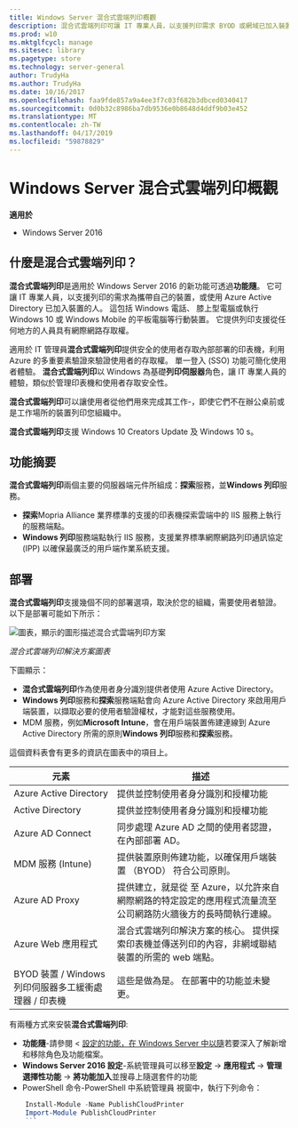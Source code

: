 ```yaml
---
title: Windows Server 混合式雲端列印概觀
description: 混合式雲端列印可讓 IT 專業人員，以支援列印需求 BYOD 或網域已加入裝置。
ms.prod: w10
ms.mktglfcycl: manage
ms.sitesec: library
ms.pagetype: store
ms.technology: server-general
author: TrudyHa
ms.author: TrudyHa
ms.date: 10/16/2017
ms.openlocfilehash: faa9fde857a9a4ee3f7c03f682b3dbced0340417
ms.sourcegitcommit: 0d0b32c8986ba7db9536e0b8648d4ddf9b03e452
ms.translationtype: MT
ms.contentlocale: zh-TW
ms.lasthandoff: 04/17/2019
ms.locfileid: "59878829"
---
```

# <a name="windows-server-hybrid-cloud-print-overview"></a>Windows Server 混合式雲端列印概觀

**適用於**
-   Windows Server 2016

## <a name="what-is-hybrid-cloud-print"></a>什麼是混合式雲端列印？
**混合式雲端列印**是適用於 Windows Server 2016 的新功能可透過**功能隨**。 它可讓 IT 專業人員，以支援列印的需求為攜帶自己的裝置，或使用 Azure Active Directory 已加入裝置的人。 這包括 Windows 電話、 膝上型電腦或執行 Windows 10 或 Windows Mobile 的平板電腦等行動裝置。 它提供列印支援從任何地方的人員具有網際網路存取權。

適用於 IT 管理員**混合式雲端列印**提供安全的使用者存取內部部署的印表機，利用 Azure 的多重要素驗證來驗證使用者的存取權。 單一登入 (SSO) 功能可簡化使用者體驗。 **混合式雲端列印**以 Windows 為基礎**列印伺服器**角色，讓 IT 專業人員的體驗，類似於管理印表機和使用者存取安全性。

**混合式雲端列印**可以讓使用者從他們用來完成其工作-，即使它們不在辦公桌前或是工作場所的裝置列印您組織中。

**混合式雲端列印**支援 Windows 10 Creators Update 及 Windows 10 s。
 
## <a name="feature-summary"></a>功能摘要
**混合式雲端列印**兩個主要的伺服器端元件所組成：**探索**服務，並**Windows 列印**服務。
- **探索**Mopria Alliance 業界標準的支援的印表機探索雲端中的 IIS 服務上執行的服務端點。
- **Windows 列印**服務端點執行 IIS 服務，支援業界標準網際網路列印通訊協定 (IPP) 以確保最廣泛的用戶端作業系統支援。

## <a name="deployment"></a>部署
**混合式雲端列印**支援幾個不同的部署選項，取決於您的組織，需要使用者驗證。 以下是部署可能如下所示：

![圖表，顯示的圖形描述混合式雲端列印方案](../media/hybrid-cloud-print/wshcp-deployment-options.png)

*混合式雲端列印解決方案圖表*

下圖顯示：
- **混合式雲端列印**作為使用者身分識別提供者使用 Azure Active Directory。 
- **Windows 列印**服務和**探索**服務端點會向 Azure Active Directory 來啟用用戶端裝置，以擷取必要的使用者驗證權杖，才能對這些服務使用。 
- MDM 服務，例如**Microsoft Intune**，會在用戶端裝置佈建連線到 Azure Active Directory 所需的原則**Windows 列印**服務和**探索**服務。

這個資料表會有更多的資訊在圖表中的項目上。  

| 元素 | 描述 |
| ------- | ----------- |
| Azure Active Directory  | 提供並控制使用者身分識別和授權功能 |
| Active Directory        | 提供並控制使用者身分識別和授權功能 |
| Azure AD Connect  | 同步處理 Azure AD 之間的使用者認證，在內部部署 AD。 |
| MDM 服務 (Intune) | 提供裝置原則佈建功能，以確保用戶端裝置 （BYOD） 符合公司原則。 |
| Azure AD Proxy | 提供建立，就是從 至 Azure，以允許來自網際網路的特定設定的應用程式流量流至公司網路防火牆後方的長時間執行連線。 |
| Azure Web 應用程式 | 混合式雲端列印解決方案的核心。 提供探索印表機並傳送列印的內容，非網域聯結裝置的所需的 web 端點。 |
| BYOD 裝置 / Windows 列印伺服器多工緩衝處理器 / 印表機 | 這些是做為是。 在部署中的功能並未變更。 |

有兩種方式來安裝**混合式雲端列印**:
- **功能隨**-請參閱 <<c2> [ 設定的功能，在 Windows Server 中以隨](https://docs.microsoft.com/windows-server/administration/server-manager/configure-features-on-demand-in-windows-server)若要深入了解新增和移除角色及功能檔案。 
- **Windows Server 2016 設定**-系統管理員可以移至**設定** -> **應用程式** -> **管理選擇性功能** -> **將功能加入**並搜尋上隨選套件的功能 
- PowerShell 命令-PowerShell 中系統管理員 視窗中，執行下列命令：

```PowerShell
    Install-Module -Name PublishCloudPrinter
    Import-Module PublishCloudPrinter
    ```
